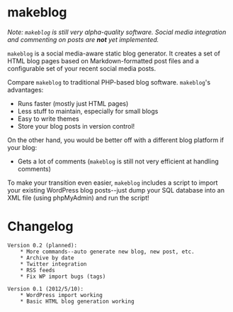 makeblog
========

*Note: `makeblog` is still very alpha-quality software. Social media integration and commenting on posts are **not** yet implemented.*

`makeblog` is a social media-aware static blog generator. It creates a set of HTML blog pages based on Markdown-formatted post files and a configurable set of your recent social media posts.

Compare `makeblog` to traditional PHP-based blog software. `makeblog`'s advantages:

* Runs faster (mostly just HTML pages)
* Less stuff to maintain, especially for small blogs
* Easy to write themes
* Store your blog posts in version control!

On the other hand, you would be better off with a different blog platform if your blog:

* Gets a lot of comments (`makeblog` is still not very efficient at handling comments)

To make your transition even easier, `makeblog` includes a script to import your existing WordPress blog posts--just dump your SQL database into an XML file (using phpMyAdmin) and run the script!



Changelog
=========

~~~
Version 0.2 (planned):
	* More commands--auto generate new blog, new post, etc.
	* Archive by date
	* Twitter integration
	* RSS feeds
	* Fix WP import bugs (tags)

Version 0.1 (2012/5/10):
	* WordPress import working
	* Basic HTML blog generation working
~~~